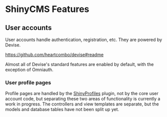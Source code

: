 # ShinyCMS Features

## User accounts

User accounts handle authentication, registration, etc. They are powered by Devise.

https://github.com/heartcombo/devise#readme

Almost all of Devise's standard features are enabled by default, with the exception of Omniauth.

### User profile pages

Profile pages are handled by the [ShinyProfiles](../plugins/ShinyProfiles.md) plugin, not by the core user account code, but separating these two areas of functionality is currently a work in progress. The controllers and view templates are separate, but the models and database tables have not been split up yet.
